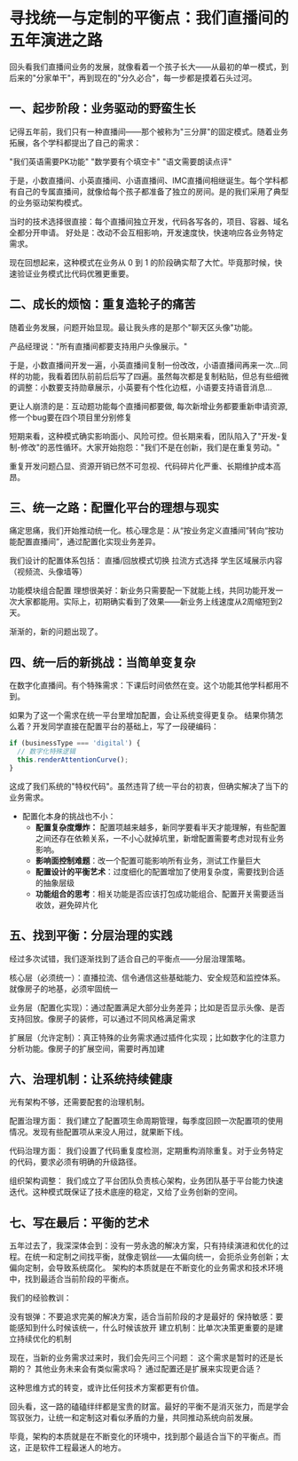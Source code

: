 # 寻找统一与定制的平衡点：我们直播间的五年演进之路
回头看我们直播间业务的发展，就像看着一个孩子长大——从最初的单一模式，到后来的"分家单干"，再到现在的"分久必合"，每一步都是摸着石头过河。

## 一、起步阶段：业务驱动的野蛮生长
记得五年前，我们只有一种直播间——那个被称为"三分屏"的固定模式。随着业务拓展，各个学科都提出了自己的需求：

"我们英语需要PK功能"
"数学要有个填空卡"
"语文需要朗读点评"

于是，小数直播间、小英直播间、小语直播间、IMC直播间相继诞生。每个学科都有自己的专属直播间，就像给每个孩子都准备了独立的房间。是的我们采用了典型的业务驱动架构模式。

当时的技术选择很直接：每个直播间独立开发，代码各写各的，项目、容器、域名全都分开申请。
好处是：改动不会互相影响，开发速度快，快速响应各业务特定需求。

现在回想起来，这种模式在业务从 0 到 1 的阶段确实帮了大忙。毕竟那时候，快速验证业务模式比代码优雅更重要。

## 二、成长的烦恼：重复造轮子的痛苦
随着业务发展，问题开始显现。最让我头疼的是那个"聊天区头像"功能。

产品经理说："所有直播间都要支持用户头像展示。"

于是，小数直播间开发一遍，小英直播间复制一份改改，小语直播间再来一次...同样的功能，我看着团队前前后后写了四遍。虽然每次都是复制粘贴，但总有些细微的调整：小数要支持勋章展示，小英要有个性化边框，小语要支持语音消息...

更让人崩溃的是：互动题功能每个直播间都要做, 每次新增业务都要重新申请资源, 修一个bug要在四个项目里分别修复

短期来看，这种模式确实影响面小、风险可控。但长期来看，团队陷入了"开发-复制-修改"的恶性循环。大家开始抱怨："我们不是在创新，我们是在重复劳动。"

重复开发问题凸显、资源开销已然不可忽视、代码碎片化严重、长期维护成本高昂。

## 三、统一之路：配置化平台的理想与现实
痛定思痛，我们开始推动统一化。核心理念是：从“按业务定义直播间”转向“按功能配置直播间”，通过配置化实现业务差异。

我们设计的配置体系包括：
直播/回放模式切换
拉流方式选择
学生区域展示内容（视频流、头像墙等）

功能模块组合配置
理想很美好：新业务只需要配一下就能上线，共同功能开发一次大家都能用。实际上，初期确实看到了效果——新业务上线速度从2周缩短到2天。

渐渐的，新的问题出现了。

## 四、统一后的新挑战：当简单变复杂
在数字化直播间。有个特殊需求：下课后时间依然在变。这个功能其他学科都用不到。

如果为了这一个需求在统一平台里增加配置，会让系统变得更复杂。
结果你猜怎么着？开发同学直接在配置平台的基础上，写了一段硬编码：

```js
if (businessType === 'digital') {
  // 数字化特殊逻辑
  this.renderAttentionCurve();
}
```

这成了我们系统的"特权代码"。虽然违背了统一平台的初衷，但确实解决了当下的业务需求。

- 配置化本身的挑战也不小：
    - **配置复杂度爆炸：** 配置项越来越多，新同学要看半天才能理解，有些配置之间还存在依赖关系，一不小心就掉坑里，新增配置需要考虑对现有业务影响。
    - **影响面控制难题**：改一个配置可能影响所有业务，测试工作量巨大
    - **配置设计的平衡艺术**：过度细化的配置增加了使用复杂度，需要找到合适的抽象层级
    - **功能组合的思考**：相关功能是否应该打包成功能组合、配置开关需要适当收敛，避免碎片化


## 五、找到平衡：分层治理的实践
经过多次试错，我们逐渐找到了适合自己的平衡点——分层治理策略。

核心层（必须统一）：直播拉流、信令通信这些基础能力、安全规范和监控体系。就像房子的地基，必须牢固统一

业务层（配置化实现）：通过配置满足大部分业务差异；比如是否显示头像、是否支持回放。像房子的装修，可以通过不同风格满足需求

扩展层（允许定制）：真正特殊的业务需求通过插件化实现；比如数字化的注意力分析功能。像房子的扩展空间，需要时再加建

## 六、治理机制：让系统持续健康
光有架构不够，还需要配套的治理机制。

配置治理方面：
我们建立了配置项生命周期管理，每季度回顾一次配置项的使用情况。发现有些配置项从来没人用过，就果断下线。

代码治理方面：
我们设置了代码重复度检测，定期重构消除重复。对于业务特定的代码，要求必须有明确的升级路径。

组织架构调整：
我们成立了平台团队负责核心架构，业务团队基于平台能力快速迭代。这种模式既保证了技术底座的稳定，又给了业务创新的空间。

## 七、写在最后：平衡的艺术
五年过去了，我深深体会到：没有一劳永逸的解决方案，只有持续演进和优化的过程。在统一和定制之间找平衡，就像走钢丝——太偏向统一，会扼杀业务创新；太偏向定制，会导致系统腐化。
架构的本质就是在不断变化的业务需求和技术环境中，找到最适合当前阶段的平衡点。

我们的经验教训：

没有银弹：不要追求完美的解决方案，适合当前阶段的才是最好的
保持敏感：要能感知到什么时候该统一，什么时候该放开
建立机制：比单次决策更重要的是建立持续优化的机制

现在，当新的业务需求过来时，我们会先问三个问题：
这个需求是暂时的还是长期的？
其他业务未来会有类似需求吗？
通过配置还是扩展来实现更合适？

这种思维方式的转变，或许比任何技术方案都更有价值。

回头看，这一路的磕磕绊绊都是宝贵的财富。最好的平衡不是消灭张力，而是学会驾驭张力，让统一和定制这对看似矛盾的力量，共同推动系统向前发展。

毕竟，架构的本质就是在不断变化的环境中，找到那个最适合当下的平衡点。而这，正是软件工程最迷人的地方。
